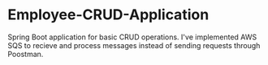 # Employee-CRUD-Application
Spring Boot application for basic CRUD operations. I've implemented AWS SQS to recieve and process messages instead of sending requests through Poostman.
